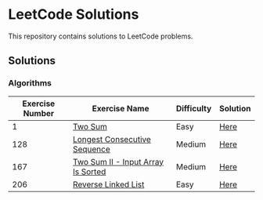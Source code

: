 # LeetCode Solutions

This repository contains solutions to LeetCode problems.

## Solutions

### Algorithms
| Exercise Number | Exercise Name | Difficulty | Solution |
|-----------------|---------------|------------|----------|
| 1 | [Two Sum](https://leetcode.com/problems/two-sum/description/) | Easy | [Here](./algorithms/TwoSum) |
| 128 | [Longest Consecutive Sequence](https://leetcode.com/problems/longest-consecutive-sequence/description/) | Medium | [Here](./algorithms/LongestConsecutiveSequence) |
| 167 | [Two Sum II - Input Array Is Sorted](https://leetcode.com/problems/two-sum-ii-input-array-is-sorted/) | Medium | [Here](./algorithms/TwoSumII) |
| 206 | [Reverse Linked List](https://leetcode.com/problems/reverse-linked-list/description/) | Easy | [Here](./algorithms/ReverseLinkedList) |
